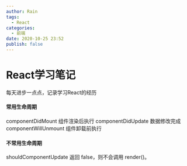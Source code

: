 ```yaml
---
author: Rain
tags:
  - React
categories:
  - 前端
date: 2020-10-25 23:52
publish: false
---
```


<Boxx/>

# React学习笔记

每天进步一点点，记录学习React的经历

#### 常用生命周期

componentDidMount 组件渲染后执行
componentDidUpdate 数据修改完成
componentWillUnmount 组件卸载前执行

#### 不常用生命周期

shouldComponentUpdate 返回 false，则不会调用 render()。

<Vssue :title="$title" />